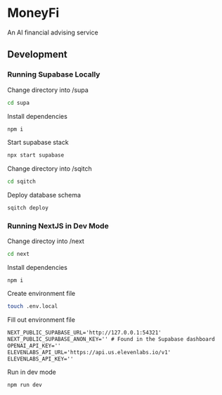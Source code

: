 # MoneyFi

An AI financial advising service

## Development

### Running Supabase Locally

Change directory into /supa

```bash
cd supa
```

Install dependencies

```bash
npm i
```

Start supabase stack

```bash
npx start supabase
```

Change directory into /sqitch

```bash
cd sqitch
```

Deploy database schema

```bash
sqitch deploy
```

### Running NextJS in Dev Mode

Change directoy into /next

```bash
cd next
```

Install dependencies

```
npm i
```

Create environment file

```bash
touch .env.local
```

Fill out environment file

```txt
NEXT_PUBLIC_SUPABASE_URL='http://127.0.0.1:54321'
NEXT_PUBLIC_SUPABASE_ANON_KEY='' # Found in the Supabase dashboard
OPENAI_API_KEY=''
ELEVENLABS_API_URL='https://api.us.elevenlabs.io/v1'
ELEVENLABS_API_KEY=''
```

Run in dev mode

```bash
npm run dev
```
